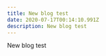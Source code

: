 ```yaml
---
title: New blog test
date: 2020-07-17T00:14:10.991Z
description: New blog test
---
```

New blog test